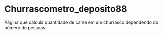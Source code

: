 # Churrascometro_deposito88
Página que calcula quantidade de carne em um churrasco dependendo do número de pessoas.
